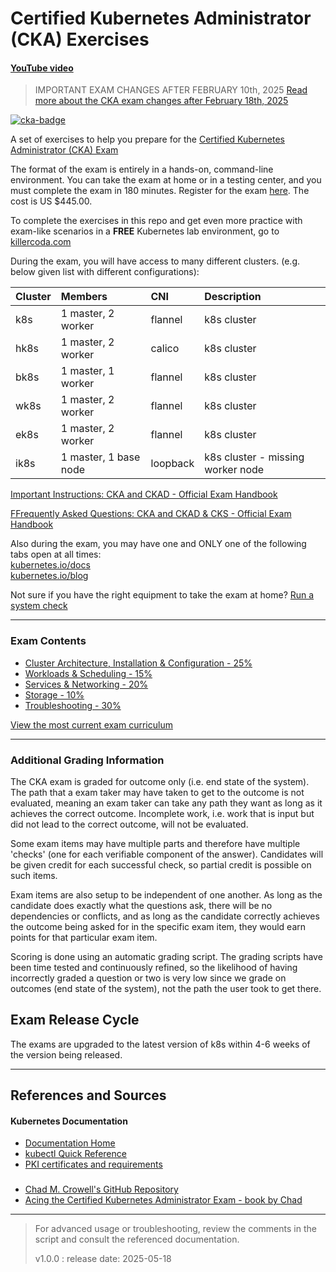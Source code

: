 #  Certified Kubernetes Administrator (CKA) Exercises

#### [YouTube video](https://www.youtube.com/watch?v=hPsKGywgxbM)

> IMPORTANT EXAM CHANGES AFTER FEBRUARY 10th, 2025
[Read more about the CKA exam changes after February 18th, 2025](https://github.com/chadmcrowell/CKA-Exercises/blob/main/cka-changes-2024/README.md)

[![cka-badge](https://training.linuxfoundation.org/wp-content/uploads/2019/03/logo_cka_whitetext-300x293.png)](https://training.linuxfoundation.org/certification/certified-kubernetes-administrator-cka/)

A set of exercises to help you prepare for the [Certified Kubernetes Administrator (CKA) Exam](https://www.cncf.io/certification/cka/)

The format of the exam is entirely in a hands-on, command-line environment. You can take the exam at home or in a testing center, and you must complete the exam in 180 minutes. Register for the exam [here](https://training.linuxfoundation.org/certification/certified-kubernetes-administrator-cka/). The cost is US $445.00.


To complete the exercises in this repo and get even more practice with exam-like scenarios in a **FREE** Kubernetes lab environment, go to [killercoda.com](https://killercoda.com/chadmcrowell)

During the exam, you will have access to many different clusters. (e.g. below given list with different configurations):

| Cluster | Members                | CNI      | Description                        |
| :------ | :--------------------- | :------- | :--------------------------------- |
| k8s     | 1 master\, 2 worker    | flannel  | k8s cluster                        |
| hk8s    | 1 master\, 2 worker    | calico   | k8s cluster                        |
| bk8s    | 1 master\, 1 worker    | flannel  | k8s cluster                        |
| wk8s    | 1 master\, 2 worker    | flannel  | k8s cluster                        |
| ek8s    | 1 master\, 2 worker    | flannel  | k8s cluster                        |
| ik8s    | 1 master\, 1 base node | loopback | k8s cluster \- missing worker node |

[Important Instructions: CKA and CKAD - Official Exam Handbook](https://docs.linuxfoundation.org/tc-docs/certification/tips-cka-and-ckad#cka-and-ckad-environment)

[FFrequently Asked Questions: CKA and CKAD & CKS - Official Exam Handbook](https://docs.linuxfoundation.org/tc-docs/certification/faq-cka-ckad-cks)

Also during the exam, you may have one and ONLY one of the following tabs open at all times:  
[kubernetes.io/docs](https://kubernetes.io/docs/home/)  
[kubernetes.io/blog](https://kubernetes.io/blog/)

Not sure if you have the right equipment to take the exam at home? [Run a system check](https://www.examslocal.com/ScheduleExam/Home/CompatibilityCheck)

---

### Exam Contents

- [Cluster Architecture, Installation & Configuration - 25%](https://github.com/chadmcrowell/CKA-Exercises/blob/main/cluster-architecture.md)
- [Workloads & Scheduling - 15%](https://github.com/chadmcrowell/CKA-Exercises/blob/main/scheduling.md)
- [Services & Networking - 20%](https://github.com/chadmcrowell/CKA-Exercises/blob/main/networking.md)
- [Storage - 10%](https://github.com/chadmcrowell/CKA-Exercises/blob/main/storage.md)
- [Troubleshooting - 30%](https://github.com/chadmcrowell/CKA-Exercises/blob/main/troubleshooting.md)

[View the most current exam curriculum](https://github.com/cncf/curriculum)

---

### Additional Grading Information

The CKA exam is graded for outcome only (i.e. end state of the system). The path that a exam taker may have taken to get to the outcome is not evaluated, meaning an exam taker can take any path they want as long as it achieves the correct outcome. Incomplete work, i.e. work that is input but did not lead to the correct outcome, will not be evaluated.

Some exam items may have multiple parts and therefore have multiple 'checks' (one for each verifiable component of the answer). Candidates will be given credit for each successful check, so partial credit is possible on such items.

Exam items are also setup to be independent of one another.  As long as the candidate does exactly what the questions ask, there will be no dependencies or conflicts, and as long as the candidate correctly achieves the outcome being asked for in the specific exam item, they would earn points for that particular exam item.

Scoring is done using an automatic grading script. The grading scripts have been time tested and continuously refined, so the likelihood of having incorrectly graded a question or two is very low since we grade on outcomes (end state of the system), not the path the user took to get there.

## Exam Release Cycle
The exams are upgraded to the latest version of k8s within 4-6 weeks of the version being released.

---

## References and Sources

#### Kubernetes Documentation
- [Documentation Home](https://kubernetes.io/docs/home/)
- [kubectl Quick Reference](https://kubernetes.io/docs/reference/kubectl/quick-reference/)
- [PKI certificates and requirements](https://kubernetes.io/docs/setup/best-practices/certificates/)
###
- [Chad M. Crowell's GitHub Repository](https://github.com/chadmcrowell)
- [Acing the Certified Kubernetes Administrator Exam - book by Chad](https://www.manning.com/books/acing-the-certified-kubernetes-administrator-exam)

---

> For advanced usage or troubleshooting, review the comments in the script and consult the referenced documentation.
>
> v1.0.0 : release date: 2025-05-18
